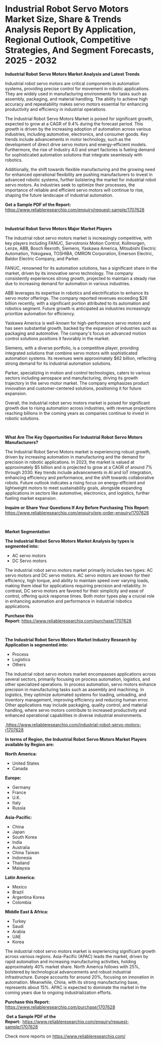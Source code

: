 <p><h1>Industrial Robot Servo Motors Market Size, Share & Trends Analysis Report By Application, Regional Outlook, Competitive Strategies, And Segment Forecasts, 2025 - 2032</h1></p><p><strong>Industrial Robot Servo Motors Market Analysis and Latest Trends</strong></p>
<p><p>Industrial robot servo motors are critical components in automation systems, providing precise control for movement in robotic applications. They are widely used in manufacturing environments for tasks such as assembly, packaging, and material handling. The ability to achieve high accuracy and repeatability makes servo motors essential for enhancing productivity and efficiency in industrial operations.</p><p>The Industrial Robot Servo Motors Market is poised for significant growth, expected to grow at a CAGR of 9.4% during the forecast period. This growth is driven by the increasing adoption of automation across various industries, including automotive, electronics, and consumer goods. Key trends include advancements in motor technology, such as the development of direct drive servo motors and energy-efficient models. Furthermore, the rise of Industry 4.0 and smart factories is fueling demand for sophisticated automation solutions that integrate seamlessly with robotics.</p><p>Additionally, the shift towards flexible manufacturing and the growing need for enhanced operational flexibility are pushing manufacturers to invest in advanced robotic systems, further bolstering the market for industrial robot servo motors. As industries seek to optimize their processes, the importance of reliable and efficient servo motors will continue to rise, shaping the future landscape of industrial automation.</p></p>
<p><strong>Get a Sample PDF of the Report:&nbsp;</strong> <a href="https://www.reliableresearchiq.com/enquiry/request-sample/1707628?utm_campaign=2739&utm_medium=2&utm_source=Github&utm_content=ia&utm_term=25032025&utm_id=industrial-robot-servo-motors">https://www.reliableresearchiq.com/enquiry/request-sample/1707628</a></p>
<p>&nbsp;</p>
<p><strong>Industrial Robot Servo Motors Major Market Players</strong></p>
<p><p>The industrial robot servo motors market is increasingly competitive, with key players including FANUC, Servotronix Motion Control, Kollmorgen, Lenze, ABB, Bosch Rexroth, Siemens, Yaskawa America, Mitsubishi Electric Automation, Yokogawa, TOSHIBA, OMRON Corporation, Emerson Electric, Baldor Electric Company, and Parker.</p><p>FANUC, renowned for its automation solutions, has a significant share in the market, driven by its innovative servo technology. The company consistently experiences strong growth, projected to maintain a steady rise due to increasing demand for automation in various industries.</p><p>ABB leverages its expertise in robotics and electrification to enhance its servo motor offerings. The company reported revenues exceeding $26 billion recently, with a significant portion attributed to its automation and robotics segment. Future growth is anticipated as industries increasingly prioritize automation for efficiency.</p><p>Yaskawa America is well-known for high-performance servo motors and has seen substantial growth, backed by the expansion of industries such as packaging and automotive. The company's focus on advanced motion control solutions positions it favorably in the market.</p><p>Siemens, with a diverse portfolio, is a competitive player, providing integrated solutions that combine servo motors with sophisticated automation systems. Its revenues were approximately $62 billion, reflecting strong demand for its industrial automation solutions.</p><p>Parker, specializing in motion and control technologies, caters to various sectors including aerospace and manufacturing, driving its growth trajectory in the servo motor market. The company emphasizes product innovation and customer-centered solutions, positioning it for future expansion.</p><p>Overall, the industrial robot servo motors market is poised for significant growth due to rising automation across industries, with revenue projections reaching billions in the coming years as companies continue to invest in robotic solutions.</p></p>
<p>&nbsp;</p>
<p><strong>What Are The Key Opportunities For Industrial Robot Servo Motors Manufacturers?</strong></p>
<p><p>The Industrial Robot Servo Motors market is experiencing robust growth, driven by increasing automation in manufacturing and the demand for precision in robotic applications. In 2023, the market is valued at approximately $5 billion and is projected to grow at a CAGR of around 7% through 2030. Key trends include advancements in AI and IoT integration, enhancing efficiency and performance, and the shift towards collaborative robots. Future outlook indicates a rising focus on energy-efficient and lightweight motors to meet sustainability goals, alongside expanding applications in sectors like automotive, electronics, and logistics, further fueling market expansion.</p></p>
<p><strong>Inquire or Share Your Questions If Any Before Purchasing This Report:</strong> <a href="https://www.reliableresearchiq.com/enquiry/pre-order-enquiry/1707628?utm_campaign=2739&utm_medium=2&utm_source=Github&utm_content=ia&utm_term=25032025&utm_id=industrial-robot-servo-motors">https://www.reliableresearchiq.com/enquiry/pre-order-enquiry/1707628</a></p>
<p>&nbsp;</p>
<p><strong>Market Segmentation</strong></p>
<p><strong>The Industrial Robot Servo Motors Market Analysis by types is segmented into:</strong></p>
<p><ul><li>AC servo motors</li><li>DC Servo motors</li></ul></p>
<p><p>The industrial robot servo motors market primarily includes two types: AC servo motors and DC servo motors. AC servo motors are known for their efficiency, high torque, and ability to maintain speed over varying loads, making them ideal for applications requiring precision and reliability. In contrast, DC servo motors are favored for their simplicity and ease of control, offering quick response times. Both motor types play a crucial role in enhancing automation and performance in industrial robotics applications.</p></p>
<p><strong>Purchase this Report:&nbsp;</strong><a href="https://www.reliableresearchiq.com/purchase/1707628?utm_campaign=2739&utm_medium=2&utm_source=Github&utm_content=ia&utm_term=25032025&utm_id=industrial-robot-servo-motors">https://www.reliableresearchiq.com/purchase/1707628</a></p>
<p>&nbsp;</p>
<p><strong>The Industrial Robot Servo Motors Market Industry Research by Application is segmented into:</strong></p>
<p><ul><li>Process</li><li>Logistics</li><li>Others</li></ul></p>
<p><p>The industrial robot servo motors market encompasses applications across several sectors, primarily focusing on process automation, logistics, and other specialized operations. In process automation, servo motors enhance precision in manufacturing tasks such as assembly and machining. In logistics, they optimize automated systems for loading, unloading, and inventory management, improving efficiency and reducing human error. Other applications may include packaging, quality control, and material handling, where servo motors contribute to increased productivity and enhanced operational capabilities in diverse industrial environments.</p></p>
<p><a href="https://www.reliableresearchiq.com/industrial-robot-servo-motors-r1707628?utm_campaign=2739&utm_medium=2&utm_source=Github&utm_content=ia&utm_term=25032025&utm_id=industrial-robot-servo-motors">&nbsp;https://www.reliableresearchiq.com/industrial-robot-servo-motors-r1707628</a></p>
<p><strong>In terms of Region, the Industrial Robot Servo Motors Market Players available by Region are:</strong></p>
<p>
    <p> <strong> North America: </strong>
        <ul>
            <li>United States</li>
            <li>Canada</li>
        </ul>
        </p> 
    <p> <strong> Europe: </strong>
        <ul>
            <li>Germany</li>
            <li>France</li>
            <li>U.K.</li>
            <li>Italy</li>
            <li>Russia</li>
        </ul>
        </p> 
    <p> <strong> Asia-Pacific: </strong>
        <ul>
            <li>China</li>
            <li>Japan</li>
            <li>South Korea</li>
            <li>India</li>
            <li>Australia</li>
            <li>China Taiwan</li>
            <li>Indonesia</li>
            <li>Thailand</li>
            <li>Malaysia</li>
        </ul>
        </p> 
    <p> <strong> Latin America: </strong>
        <ul>
            <li>Mexico</li>
            <li>Brazil</li>
            <li>Argentina Korea</li>
            <li>Colombia</li>
        </ul>
        </p> 
    <p> <strong> Middle East & Africa: </strong>
        <ul>
            <li>Turkey</li>
            <li>Saudi</li>
            <li>Arabia</li>
            <li>UAE</li>
            <li>Korea</li>
        </ul>
    </p>
    </p>
<p><p>The industrial robot servo motors market is experiencing significant growth across various regions. Asia-Pacific (APAC) leads the market, driven by rapid automation and increasing manufacturing activities, holding approximately 40% market share. North America follows with 25%, bolstered by technological advancements and robust industrial infrastructure. Europe accounts for around 20%, focusing on innovation in automation. Meanwhile, China, with its strong manufacturing base, represents about 15%. APAC is expected to dominate the market in the coming years due to ongoing industrialization efforts.</p></p>
<p><strong>Purchase this Report: </strong><a href="https://www.reliableresearchiq.com/purchase/1707628?utm_campaign=2739&utm_medium=2&utm_source=Github&utm_content=ia&utm_term=25032025&utm_id=industrial-robot-servo-motors">https://www.reliableresearchiq.com/purchase/1707628</a></p>
<p>&nbsp;<strong>Get a Sample PDF of the Report:&nbsp;&nbsp;</strong><a href="https://www.reliableresearchiq.com/enquiry/request-sample/1707628?utm_campaign=2739&utm_medium=2&utm_source=Github&utm_content=ia&utm_term=25032025&utm_id=industrial-robot-servo-motors">https://www.reliableresearchiq.com/enquiry/request-sample/1707628</a></p>
<p><strong></strong></p>
<p>Check more reports on <a href="https://www.reliableresearchiq.com/?utm_campaign=2739&utm_medium=2&utm_source=Github&utm_content=ia&utm_term=25032025&utm_id=industrial-robot-servo-motors">https://www.reliableresearchiq.com/</a></p>